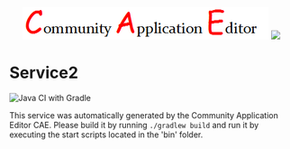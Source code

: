 <p align="center">
  <img src="https://github.com/PhilCAEOrg2/microservice-426/blob/master/img/logo.png" />
  <img src="https://raw.githubusercontent.com/rwth-acis/las2peer/master/img/logo/bitmap/las2peer-logo-128x128.png" />
</p>

Service2
===================
![Java CI with Gradle](https://github.com/PhilCAEOrg2/microservice-426/workflows/Java%20CI%20with%20Gradle/badge.svg?branch=master)

This service was automatically generated by the Community Application Editor CAE. Please build it by running `./gradlew build` and run it by executing the start scripts located in the 'bin' folder.
